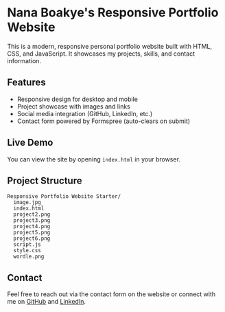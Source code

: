 # Nana Boakye's Responsive Portfolio Website

This is a modern, responsive personal portfolio website built with HTML, CSS, and JavaScript. It showcases my projects, skills, and contact information.

## Features

- Responsive design for desktop and mobile
- Project showcase with images and links
- Social media integration (GitHub, LinkedIn, etc.)
- Contact form powered by Formspree (auto-clears on submit)

## Live Demo

You can view the site by opening `index.html` in your browser.

## Project Structure

```
Responsive Portfolio Website Starter/
  image.jpg
  index.html
  project2.png
  project3.png
  project4.png
  project5.png
  project6.png
  script.js
  style.css
  wordle.png
```

## Contact

Feel free to reach out via the contact form on the website or connect with me on [GitHub](https://github.com/nanaboakye-dev) and [LinkedIn](https://linkedin.com/in/nana-boakye-osei-frimpong-55a88a345).
